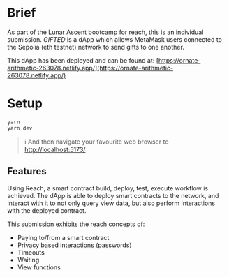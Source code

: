 # Brief
As part of the Lunar Ascent bootcamp for reach, this is an individual submission. *GIFTED* is a dApp which allows MetaMask users connected to the Sepolia (eth testnet) network to send gifts to one another.

This dApp has been deployed and can be found at:
[https://ornate-arithmetic-263078.netlify.app/](https://ornate-arithmetic-263078.netlify.app/)

# Setup

```
yarn
yarn dev
```

> ℹ️ And then navigate your favourite web browser to [http://localhost:5173/](http://localhost:5173/)

## Features

Using Reach, a smart contract build, deploy, test, execute workflow is achieved. The dApp is able to deploy smart contracts to the network, and interact with it to not only query view data, but also perform interactions with the deployed contract.

This submission exhibits the reach concepts of:
- Paying to/from a smart contract
- Privacy based interactions (passwords)
- Timeouts
- Waiting
- View functions